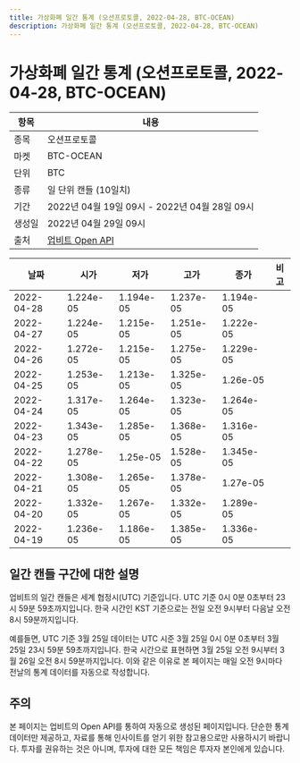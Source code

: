 ```yaml
---
title: 가상화폐 일간 통계 (오션프로토콜, 2022-04-28, BTC-OCEAN)
description: 가상화폐 일간 통계 (오션프로토콜, 2022-04-28, BTC-OCEAN)
---
```



가상화폐 일간 통계 (오션프로토콜, 2022-04-28, BTC-OCEAN)
===

|항목|내용|
|--|--|
|종목|오션프로토콜|
|마켓|BTC-OCEAN|
|단위|BTC|
|종류|일 단위 캔들 (10일치)|
|기간|2022년 04월 19일 09시 - 2022년 04월 28일 09시|
|생성일|2022년 04월 29일 09시|
|출처|[업비트 Open API](https://docs.upbit.com)|


|날짜|시가|저가|고가|종가|비고|
|--|--|--|--|--|--|
|2022-04-28|1.224e-05|1.194e-05|1.237e-05|1.194e-05|    |
|2022-04-27|1.224e-05|1.215e-05|1.251e-05|1.222e-05|    |
|2022-04-26|1.272e-05|1.215e-05|1.275e-05|1.229e-05|    |
|2022-04-25|1.253e-05|1.213e-05|1.325e-05|1.26e-05|    |
|2022-04-24|1.317e-05|1.264e-05|1.323e-05|1.264e-05|    |
|2022-04-23|1.343e-05|1.285e-05|1.368e-05|1.316e-05|    |
|2022-04-22|1.278e-05|1.25e-05|1.528e-05|1.345e-05|    |
|2022-04-21|1.308e-05|1.265e-05|1.378e-05|1.27e-05|    |
|2022-04-20|1.332e-05|1.267e-05|1.332e-05|1.289e-05|    |
|2022-04-19|1.236e-05|1.186e-05|1.385e-05|1.336e-05|    |


일간 캔들 구간에 대한 설명
---


업비트의 일간 캔들은 세계 협정시(UTC) 기준입니다. 
UTC 기준 0시 0분 0초부터 23시 59분 59초까지입니다. 
한국 시간인 KST 기준으로는 전일 오전 9시부터 다음날 오전 8시 59분까지입니다. 


예를들면, UTC 기준 3월 25일 데이터는 UTC 시준 3월 25일 0시 0분 0초부터 3월 25일 23시 59분 59초까지입니다. 
한국 시간으로 표현하면 3월 25일 오전 9시부터 3월 26일 오전 8시 59분까지입니다. 
이와 같은 이유로 본 페이지는 매일 오전 9시마다 전날의 통계 데이터를 자동으로 작성합니다. 


주의
---


본 페이지는 업비트의 Open API를 통하여 자동으로 생성된 페이지입니다. 
단순한 통계 데이터만 제공하고, 자료를 통해 인사이트를 얻기 위한 참고용으로만 사용하시기 바랍니다. 
투자를 권유하는 것은 아니며, 투자에 대한 모든 책임은 투자자 본인에게 있습니다. 
